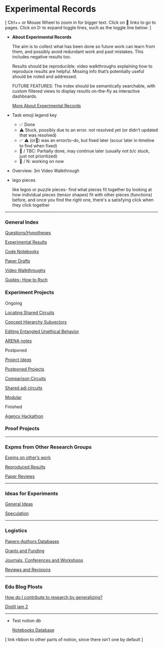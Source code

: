 # Experimental Records

[ Ctrl++ or Mouse Wheel to zoom in for bigger text. Click on 📄 links to go to pages. Click on ▷ to expand toggle lines, such as the toggle line below: ]

- **About Experimental Records**
    
    The aim is to collect what has been done so future work can learn from them, and possibly avoid redundant work and past mistakes. This includes negative results too. 
    
    Results should be reproducible; video walkthroughs explaining how to reproduce results are helpful. Missing info that’s potentially useful should be noted and addressed. 
    
    FUTURE FEATURES: The index should be semantically searchable, with custom filtered views to display results on-the-fly as interactive dashboards.
    
    [More About Experimental Records](Experimental%20Records%2033ca6dad981343abb00a974a6c4e3607/More%20About%20Experimental%20Records%204574ef1621034988a2371bf3cca93c35.md)
    
- Task emoji legend key
    - ✅ Done
    - ⚠️ Stuck, possibly due to an error. not resolved yet (or didn’t updated that was resolved)
    - ✅ ⚠️ (or🐣) was an error/to-do, but fixed later (scour later in timeline to find when fixed)
    - 🐣 / TBC: Partially done, may continue later (usually not b/c stuck, just not prioritized)
    - 🔧 / N: working on now
- Overview: 3m Video Walkthrough
- lego pieces
    
    like legos or puzzle pieces- find what pieces fit together by looking at how individual pieces (tensor shapes) fit with other pieces (functions) before, and once you find the right one, there's a satisfying click when they click together
    

---

### **General Index**

[Questions/Hypotheses](Experimental%20Records%2033ca6dad981343abb00a974a6c4e3607/Questions%20Hypotheses%2087e989748e1942dfa05a7d90433f2e40.md)

[Experimental Results](Experimental%20Records%2033ca6dad981343abb00a974a6c4e3607/Experimental%20Results%208545f5a36448499c934d8659ba08d2c1.md)

[Code Notebooks](Experimental%20Records%2033ca6dad981343abb00a974a6c4e3607/Code%20Notebooks%20432b45bb746f43eabf4172f69d384f8a.md)

[Paper Drafts](Experimental%20Records%2033ca6dad981343abb00a974a6c4e3607/Paper%20Drafts%20c8403ec170204b3aa40fd28465a5635d.md)

[Video Walkthroughs](Experimental%20Records%2033ca6dad981343abb00a974a6c4e3607/Video%20Walkthroughs%20e4dccce9803c48ea858e70157e62a701.md)

[Guides- How to Rsch](Experimental%20Records%2033ca6dad981343abb00a974a6c4e3607/Guides-%20How%20to%20Rsch%20f7c39992641140dab85ee4e96ed97d39.md)

### Experiment Projects

Ongoing

[Locating Shared Circuits](Experimental%20Records%2033ca6dad981343abb00a974a6c4e3607/Locating%20Shared%20Circuits%2045e3959d9536467ba08a6f99a756df79.md)

[Concept Hierarchy Subvectors](Experimental%20Records%2033ca6dad981343abb00a974a6c4e3607/Concept%20Hierarchy%20Subvectors%201a3f902d677c4593b7eebfe4009cd3c0.md)

[Editing Entangled Unethical Behavior](Experimental%20Records%2033ca6dad981343abb00a974a6c4e3607/Editing%20Entangled%20Unethical%20Behavior%208e01703d090b40ddbbb9ed25baec5b60.md)

[ARENA notes](Experimental%20Records%2033ca6dad981343abb00a974a6c4e3607/ARENA%20notes%201a8ff2624cff486e9d91b13139420026.md)

Postponed

[_Project Ideas_](Experimental%20Records%2033ca6dad981343abb00a974a6c4e3607/_Project%20Ideas_%205d516ef4cb104f8fa0397ff0793ae0d4.md)

[Postponed Projects](Experimental%20Records%2033ca6dad981343abb00a974a6c4e3607/Postponed%20Projects%20a8d1660ad8394f389d9ec0d01d070b02.md)

[Comparison Circuits ](Experimental%20Records%2033ca6dad981343abb00a974a6c4e3607/Comparison%20Circuits%20c1d0ec7e43214760b4062ae4cdc0cd6b.md)

[Shared adj circuits](Experimental%20Records%2033ca6dad981343abb00a974a6c4e3607/Shared%20adj%20circuits%202d73069926fc41ea9ce744e05de33103.md)

[Modular](Experimental%20Records%2033ca6dad981343abb00a974a6c4e3607/Modular%20525eda602e234affa006bdc27456c483.md)

Finished

[Agency Hackathon](Experimental%20Records%2033ca6dad981343abb00a974a6c4e3607/Agency%20Hackathon%2005fccdfc9f064cd7acad0c68fa76603d.md)

### Proof Projects

---

### Expms from Other Research Groups

[Expms on other’s work](Experimental%20Records%2033ca6dad981343abb00a974a6c4e3607/Expms%20on%20other%E2%80%99s%20work%2020fe4166597c45ed844fbdff1d2bb956.md)

[Reproduced Results](Experimental%20Records%2033ca6dad981343abb00a974a6c4e3607/Reproduced%20Results%20deca1fcd683a483d9b9b2400dcc83c5e.md)

[Paper Reviews](Experimental%20Records%2033ca6dad981343abb00a974a6c4e3607/Paper%20Reviews%2031600f21f02f4cde91ef54082d46600e.md)

---

### Ideas for Experiments

[General Ideas](https://www.notion.so/General-Ideas-b7fe100b6ddf4b3c84d702dc4b918ce6?pvs=21) 

[Speculation](Experimental%20Records%2033ca6dad981343abb00a974a6c4e3607/Speculation%2018dcd2cbad7f4bcc987f62409f8f23af.md) 

---

### Logistics

[Papers-Authors Databases](Experimental%20Records%2033ca6dad981343abb00a974a6c4e3607/Papers-Authors%20Databases%20ff68c4c3822340afabd6e0262a7cc5cf.md)

[Grants and Funding](Experimental%20Records%2033ca6dad981343abb00a974a6c4e3607/Grants%20and%20Funding%208d6ff0f6c1f24db0a1b09acaf24dcb67.md)

[Journals, Conferences and Workshops](Experimental%20Records%2033ca6dad981343abb00a974a6c4e3607/Journals,%20Conferences%20and%20Workshops%206812ab43707a406c9fabad42b60342ee.md)

[Reviews and Revisions](Experimental%20Records%2033ca6dad981343abb00a974a6c4e3607/Reviews%20and%20Revisions%20a50f6c11143a4df5b0cbf3957a5acf72.md)

---

### Edu Blog Plosts

[How do I contribute to research by generalizing?](Experimental%20Records%2033ca6dad981343abb00a974a6c4e3607/How%20do%20I%20contribute%20to%20research%20by%20generalizing%20c4f3e5041f4b4d68babb9949873ec2c6.md)

[Distill jam 2](Experimental%20Records%2033ca6dad981343abb00a974a6c4e3607/Distill%20jam%202%2003752a34b2ae4ab797f699100e202246.md)

---

- Test notion db
    
    [Notebooks Database](Experimental%20Records%2033ca6dad981343abb00a974a6c4e3607/Notebooks%20Database%20196af7e228ab46f8803dafb2688ea296.csv)
    

[ link ribbon to other parts of notion, since there isn’t one by default ]